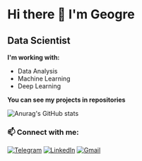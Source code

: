 # Hi there 👋 I'm Geogre
## Data Scientist
**I'm working with:**
 - Data Analysis
 - Machine Learning
 - Deep Learning
 
**You can see my projects in repositories** 


![Anurag's GitHub stats](https://github-readme-stats.vercel.app/api?username=Damotsoff&theme=tokyonight&show_icons=true)

 
<h3 align="left">📫 Connect with me:</h3>

[![Telegram](https://img.shields.io/badge/Telegram-2CA5E0?style=for-the-badge&logo=telegram&logoColor=white)](https://t.me/Damotsov)
[![LinkedIn](https://img.shields.io/badge/linkedin-%230077B5.svg?style=for-the-badge&logo=linkedin&logoColor=white)](https://www.linkedin.com/in/george-damotsov-87479b228/)
[![Gmail](https://img.shields.io/badge/Gmail-D14836?style=for-the-badge&logo=gmail&logoColor=white)](https://www.george.damotsov@gmail.com)


 



 

